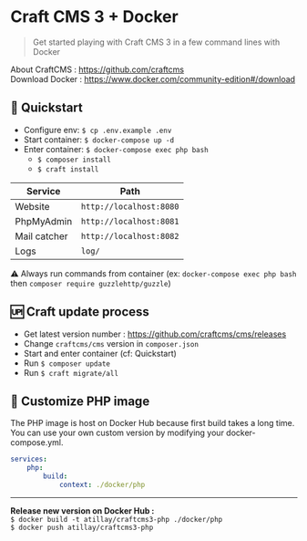 # Craft CMS 3 + Docker
> Get started playing with Craft CMS 3 in a few command lines with Docker

About CraftCMS : https://github.com/craftcms  
Download Docker : https://www.docker.com/community-edition#/download

## :rocket: Quickstart
- Configure env: `$ cp .env.example .env` 
- Start container: `$ docker-compose up -d` 
- Enter container: `$ docker-compose exec php bash` 
    - `$ composer install` 
    - `$ craft install` 

| Service      | Path                    |
| ------------ | ----------------------- |
| Website      | `http://localhost:8080` | 
| PhpMyAdmin   | `http://localhost:8081` |
| Mail catcher | `http://localhost:8082` |
| Logs         | `log/`                  |

:warning: Always run commands from container (ex: `docker-compose exec php bash` then `composer require guzzlehttp/guzzle`)

## :up: Craft update process
- Get latest version number : https://github.com/craftcms/cms/releases
- Change `craftcms/cms` version in `composer.json`
- Start and enter container (cf: Quickstart)
- Run `$ composer update`
- Run `$ craft migrate/all`

## :whale: Customize PHP image
The PHP image is host on Docker Hub because first build takes a long time.  
You can use your own custom version by modifying your docker-compose.yml.
```yml
services:
    php:
        build:
            context: ./docker/php
```
___
**Release new version on Docker Hub :**  
`$ docker build -t atillay/craftcms3-php ./docker/php`  
`$ docker push atillay/craftcms3-php` 
